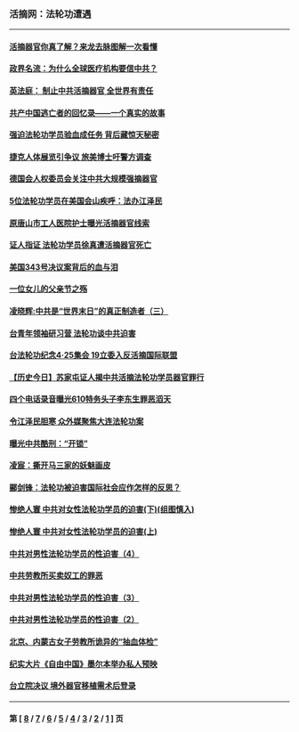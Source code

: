 ### 活摘网：法轮功遭遇
---
#### [活摘器官你真了解？来龙去脉图解一次看懂](../../pages/nf5881/n13013820.md?09280430) 
#### [政界名流：为什么全球医疗机构要信中共？](../../pages/nf5881/n11945479.md?09280430) 
#### [英法庭： 制止中共活摘器官 全世界有责任](../../pages/nf5881/n11330691.md?09280430) 
#### [共产中国逃亡者的回忆录——一个真实的故事](../../pages/nf5881/n10918649.md?09280430) 
#### [强迫法轮功学员验血成任务 背后藏惊天秘密](../../pages/nf5881/n4252384.md?09280430) 
#### [捷克人体展览引争议 旅美博士吁警方调查](../../pages/nf5881/n9429187.md?09280430) 
#### [德国会人权委员会关注中共大规模强摘器官](../../pages/nf5881/n8418950.md?09280430) 
#### [5位法轮功学员在美国会山疾呼：法办江泽民](../../pages/nf5881/n8101519.md?09280430) 
#### [原唐山市工人医院护士曝光活摘器官线索](../../pages/nf5881/n8076384.md?09280430) 
#### [证人指证 法轮功学员徐真遭活摘器官死亡](../../pages/nf5881/n8042467.md?09280430) 
#### [美国343号决议案背后的血与泪](../../pages/nf5881/n8020684.md?09280430) 
#### [一位女儿的父亲节之殇](../../pages/nf5881/n8014122.md?09280430) 
#### [凌晓辉:中共是“世界末日”的真正制造者（三）](../../pages/nf5881/n4210333.md?09280430) 
#### [台青年领袖研习营 法轮功谈中共迫害](../../pages/nf5881/n4141857.md?09280430) 
#### [台法轮功纪念4‧25集会 19立委入反活摘国际联盟](../../pages/nf5881/n4141821.md?09280430) 
#### [【历史今日】苏家屯证人揭中共活摘法轮功学员器官罪行](../../pages/nf5881/n4135912.md?09280430) 
#### [四个电话录音曝光610特务头子李东生罪恶滔天](../../pages/nf5881/n4040060.md?09280430) 
#### [令江泽民胆寒 众外媒聚焦大连法轮功案](../../pages/nf5881/n3932671.md?09280430) 
#### [曝光中共酷刑：“开锁”](../../pages/nf5881/n3889373.md?09280430) 
#### [凌宸：撕开马三家的妖魅画皮](../../pages/nf5881/n3849369.md?09280430) 
#### [郦剑锋：法轮功被迫害国际社会应作怎样的反思？](../../pages/nf5881/n3824560.md?09280430) 
#### [惨绝人寰 中共对女性法轮功学员的迫害(下)(组图慎入)](../../pages/nf5881/n3816285.md?09280430) 
#### [惨绝人寰 中共对女性法轮功学员的迫害(上)](../../pages/nf5881/n3815374.md?09280430) 
#### [中共对男性法轮功学员的性迫害（4）](../../pages/nf5881/n3769144.md?09280430) 
#### [中共劳教所买卖奴工的罪恶](../../pages/nf5881/n3769378.md?09280430) 
#### [中共对男性法轮功学员的性迫害（3）](../../pages/nf5881/n3768231.md?09280430) 
#### [中共对男性法轮功学员的性迫害（2）](../../pages/nf5881/n3767211.md?09280430) 
#### [北京、内蒙古女子劳教所诡异的“抽血体检”](../../pages/nf5881/n3753158.md?09280430) 
#### [纪实大片《自由中国》墨尔本举办私人预映](../../pages/nf5881/n3743337.md?09280430) 
#### [台立院决议 境外器官移植需术后登录](../../pages/nf5881/n3741520.md?09280430) 

---
#### 第 [ [8](./8.md?09280430) / [7](./7.md?09280430) / [6](./6.md?09280430) / [5](./5.md?09280430) / [4](./4.md?09280430) / [3](./3.md?09280430) / [2](./2.md?09280430) / [1](./1.md?09280430) ] 页
